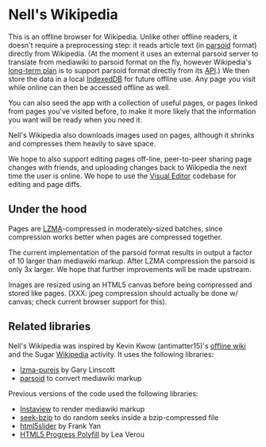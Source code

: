 # Nell's Wikipedia

This is an offline browser for Wikipedia.  Unlike other offline readers,
it doesn't require a preprocessing step: it reads article text (in
[parsoid](http://www.mediawiki.org/wiki/Parsoid/About) format)
directly from Wikipedia. (At the moment it uses an external parsoid
server to translate from mediawiki to parsoid format on the fly,
however Wikipedia's
[long-term plan](http://www.mediawiki.org/wiki/Future/Parser_plan)
is to support parsoid format directly from its
[API](https://www.mediawiki.org/wiki/API:Main_page).)
We then store the data in a local
[IndexedDB](http://en.wikipedia.org/wiki/Indexed_Database_API) for future
offline use.  Any page you visit while online can then be accessed
offline as well.

You can also seed the app with a collection of useful pages, or pages
linked from pages you've visited before, to make it more likely that
the information you want will be ready when you need it.

Nell's Wikipedia also downloads images used on pages, although it shrinks
and compresses them heavily to save space.

We hope to also support editing pages off-line, peer-to-peer sharing page
changes with friends, and uploading changes back to Wikipedia the next
time the user is online.  We hope to use the
[Visual Editor](http://www.mediawiki.org/wiki/VisualEditor) codebase
for editing and page diffs.

## Under the hood

Pages are [LZMA](http://en.wikipedia.org/wiki/LZMA)-compressed in
moderately-sized batches, since compression
works better when pages are compressed together.
<!--
  Each batch is stored in
a [B-tree](http://en.wikipedia.org/wiki/B-tree) in order to support dynamic
insertion/deletion of pages into the compressed store.
-->

The current implementation of the parsoid format results in output a
factor of 10 larger than mediawiki markup.  After LZMA compression the
parsoid is only 3x larger.  We hope that further improvements will be
made upstream.

Images are resized using an HTML5 canvas before being compressed and stored
like pages. (XXX: jpeg compression should actually be done w/ canvas; check
current browser support for this).

## Related libraries

Nell's Wikipedia was inspired by Kevin Kwow (antimatter15)'s
[offline wiki](https://code.google.com/p/offline-wiki/) and
the Sugar [Wikipedia](http://wiki.laptop.org/go/WikiBrowse) activity.
It uses the following libraries:
* [lzma-purejs](http://github.com/cscott/lzma-purejs) by Gary Linscott
* [parsoid](http://www.mediawiki.org/wiki/Parsoid) to convert mediawiki markup

Previous versions of the code used the following libraries:
* [Instaview](http://github.com/cscott/instaview) to render mediawiki markup
* [seek-bzip](http://github.com/cscott/seek-bzip) to do random seeks inside a bzip-compressed file
* [html5slider](http://frankyan.com/labs/html5slider/) by Frank Yan
* [HTML5 Progress Polyfill](http://github.com/LeaVerou/HTML5-Progress-polyfill) by Lea Verou
